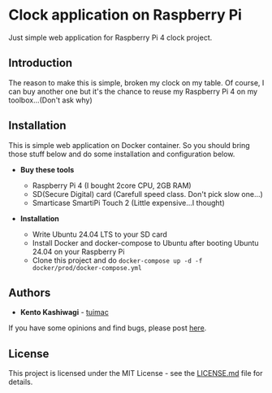 # Clock application on Raspberry Pi

Just simple web application for Raspberry Pi 4 clock project.

## Introduction
The reason to make this is simple, broken my clock on my table. Of course, I can buy another one but it's the chance to reuse my Raspberry Pi 4 on my toolbox...(Don't ask why)

## Installation
This is simple web application on Docker container. So you should bring those stuff below and do some installation and configuration below.

- **Buy these tools**
    - Raspberry Pi 4 (I bought 2core CPU, 2GB RAM)
    - SD(Secure Digital) card (Carefull speed class. Don't pick slow one...)
    - Smarticase SmartiPi Touch 2 (Little expensive...I thought)

- **Installation**
    - Write Ubuntu 24.04 LTS to your SD card
    - Install Docker and docker-compose to Ubuntu after booting Ubuntu 24.04 on your Raspberry Pi
    - Clone this project and do `docker-compose up -d -f docker/prod/docker-compose.yml`

## Authors

* **Kento Kashiwagi** - [tuimac](https://github.com/tuimac)

If you have some opinions and find bugs, please post [here](https://github.com/tuimac/raspi-clock/issues).

## License

This project is licensed under the MIT License - see the [LICENSE.md](LICENSE.md) file for details.